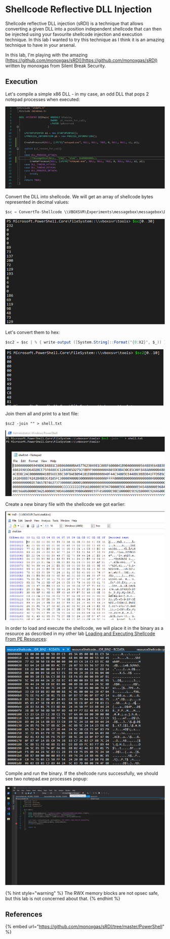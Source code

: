 # Shellcode Reflective DLL Injection

Shellcode reflective DLL injection \(sRDI\) is a technique that allows converting a given DLL into a position independent shellcode that can then be injected using your favourite shellcode injection and execution technique. In this lab I wanted to try this technique as I think it is an amazing technique to have in your arsenal.

In this lab, I'm playing with the amazing [https://github.com/monoxgas/sRDI](https://github.com/monoxgas/sRDI) written by monoxgas from Silent Break Security.

## Execution

Let's compile a simple x86 DLL - in my case, an odd DLL that pops 2 notepad processes when executed:

![](../../.gitbook/assets/image%20%28155%29.png)

Convert the DLL into shellcode. We will get an array of shellcode bytes represented in decimal values:

```csharp
$sc = ConvertTo-Shellcode \\VBOXSVR\Experiments\messagebox\messagebox\Debug\messagebox.dll
```

![](../../.gitbook/assets/image%20%28121%29.png)

Let's convert them to hex:

```csharp
$sc2 = $sc | % { write-output ([System.String]::Format('{0:X2}', $_)) }
```

![](../../.gitbook/assets/image%20%28112%29.png)

Join them all and print to a text file:

```text
$sc2 -join "" > shell.txt
```

![](../../.gitbook/assets/image%20%2898%29.png)

Create a new binary file with the shellcode we got earlier:

![](../../.gitbook/assets/image%20%28100%29.png)

In order to load and execute the shellcode, we will place it in the binary as a resource as described in my other lab [Loading and Executing Shellcode From PE Resources](loading-and-executing-shellcode-from-portable-executable-resources.md):

![](../../.gitbook/assets/image%20%28173%29.png)

Compile and run the binary. If the shellcode runs successfully, we should see two notepad.exe processes popup:

![](../../.gitbook/assets/pop-2notepads.gif)

{% hint style="warning" %}
The RWX memory blocks are not opsec safe, but this lab is not concerned about that.
{% endhint %}

## References

{% embed url="https://github.com/monoxgas/sRDI/tree/master/PowerShell" %}



